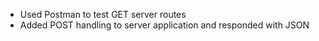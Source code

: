   - Used Postman to test GET server routes
  - Added POST handling to server application and responded with JSON
